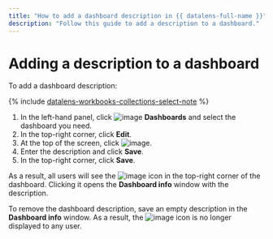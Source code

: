 ```yaml
---
title: "How to add a dashboard description in {{ datalens-full-name }}"
description: "Follow this guide to add a description to a dashboard."
---
```


# Adding a description to a dashboard

To add a dashboard description:


{% include [datalens-workbooks-collections-select-note](../../../_includes/datalens/operations/datalens-workbooks-collections-select-note.md) %}


1. In the left-hand panel, click ![image](../../../_assets/console-icons/layout-cells-large.svg) **Dashboards** and select the dashboard you need.
1. In the top-right corner, click **Edit**.
1. At the top of the screen, click ![image](../../../_assets/console-icons/circle-info.svg).
1. Enter the description and click **Save**.
1. In the top-right corner, click **Save**.

As a result, all users will see the ![image](../../../_assets/console-icons/circle-info.svg) icon in the top-right corner of the dashboard. Clicking it opens the **Dashboard info** window with the description.

To remove the dashboard description, save an empty description in the **Dashboard info** window. As a result, the ![image](../../../_assets/console-icons/circle-info.svg) icon is no longer displayed to any user.
